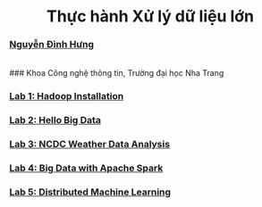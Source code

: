 <h1 align="center"> Thực hành Xử lý dữ liệu lớn
</h1>

### [Nguyễn Đình Hưng](nd-hung.github.io)
<br>
### Khoa Công nghệ thông tin, Trường đại học Nha Trang
</h2>

### [Lab 1: Hadoop Installation](https://github.com/nd-hung/Big-Data/tree/main/Lab1_Hadoop_Installation)
### [Lab 2: Hello Big Data](https://github.com/nd-hung/Big-Data/tree/main/Lab2_WordCount)
### [Lab 3: NCDC Weather Data Analysis](https://github.com/nd-hung/Big-Data/tree/main/Lab3_NCDC_WeatherData)
### [Lab 4: Big Data with Apache Spark](https://github.com/nd-hung/Big-Data/tree/main/Lab4_Spark)
### [Lab 5: Distributed Machine Learning](https://github.com/nd-hung/Big-Data/tree/main/Lab5_DistributedMachineLearning)
